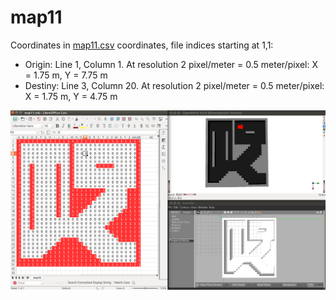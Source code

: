 # map11

Coordinates in [map11.csv](map11.csv) coordinates, file indices starting at 1,1:
- Origin: Line 1, Column 1. At resolution 2 pixel/meter = 0.5 meter/pixel: X = 1.75 m, Y = 7.75 m
- Destiny: Line 3, Column 20. At resolution 2 pixel/meter = 0.5 meter/pixel: X = 1.75 m, Y = 4.75 m

![map11.png](map11.png)
